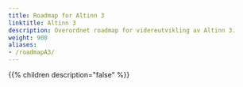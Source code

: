 ```yaml
---
title: Roadmap for Altinn 3
linktitle: Altinn 3
description: Overordnet roadmap for videreutvikling av Altinn 3.
weight: 900
aliases:
- /roadmapA3/
---
```


{{% children description="false" %}}
